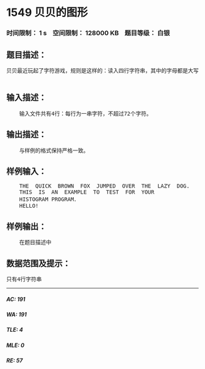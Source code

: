# 1549 贝贝的图形   
### 时间限制： 1 s&nbsp;&nbsp;&nbsp;&nbsp;空间限制： 128000 KB&nbsp;&nbsp;&nbsp;&nbsp;题目等级： 白银  
## 题目描述：  

<pre>
贝贝最近玩起了字符游戏，规则是这样的：读入四行字符串，其中的字母都是大写的，乐乐想打印一个柱状图显示每个大写字母的频率。你能帮助他吗？

</pre>
  
  
## 输入描述：  

<pre>
    输入文件共有4行：每行为一串字符，不超过72个字符。
</pre>
  
  
## 输出描述：  

<pre>
    与样例的格式保持严格一致。
</pre>
  
  
## 样例输入：  

<pre>
    THE  QUICK  BROWN  FOX  JUMPED  OVER  THE  LAZY  DOG.
    THIS  IS  AN  EXAMPLE  TO  TEST  FOR  YOUR
    HISTOGRAM PROGRAM．
    HELLO!
</pre>
  
  
## 样例输出：  

<pre>
    在题目描述中
</pre>
  
  
## 数据范围及提示：  

<pre>
只有4行字符串
</pre>
  
  
***  

##### AC: 191  
##### WA: 191  
##### TLE: 4  
##### MLE: 0  
##### RE: 57  
